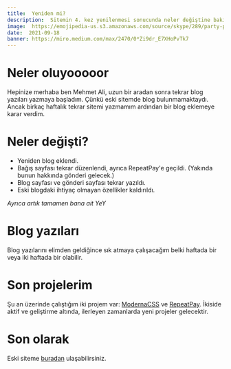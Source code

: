 ```yaml
---
title:  Yeniden mi?
description:  Sitemin 4. kez yenilenmesi sonucunda neler değiştine bakıyoruz.
image:  https://emojipedia-us.s3.amazonaws.com/source/skype/289/party-popper_1f389.png
date:  2021-09-18
banner: https://miro.medium.com/max/2470/0*Zi9dr_E7XHoPvTk7
---
```

# Neler oluyooooor
Hepinize merhaba ben Mehmet Ali, uzun bir aradan sonra tekrar blog yazıları yazmaya başladım. Çünkü eski sitemde blog bulunmamaktaydı. Ancak birkaç haftalık tekrar sitemi yazmamım ardından bir blog eklemeye karar verdim.

# Neler değişti?

- Yeniden blog eklendi.
- Bağış sayfası tekrar düzenlendi, ayrıca RepeatPay'e geçildi. (Yakında bunun hakkında gönderi gelecek.)
- Blog sayfası ve gönderi sayfası tekrar yazıldı.
- Eski blogdaki ihtiyaç olmayan özellikler kaldırıldı.

*Ayrıca artık tamamen bana ait YeY*

# Blog yazıları

Blog yazılarını elimden geldiğince sık atmaya çalışacağım belki haftada bir veya iki haftada bir olabilir.

# Son projelerim

Şu an üzerinde çalıştığım iki projem var: [ModernaCSS](https://github.com/Mehmetali345Dev/modernacss) ve [RepeatPay](https://github.com/RepeatPay/RepeatPay). İkiside aktif ve geliştirme altında, ilerleyen zamanlarda yeni projeler gelecektir.


# Son olarak

Eski siteme [buradan](https://is.my.subdomain.cool.mehmetali345.xyz) ulaşabilirsiniz.


